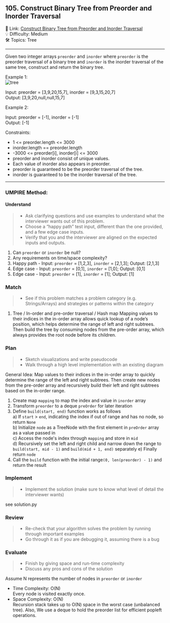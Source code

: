 ## 105. Construct Binary Tree from Preorder and Inorder Traversal
🔗 Link: [Construct Binary Tree from Preorder and Inorder Traversal](https://leetcode.com/problems/binary-tree-level-order-traversal/description/)<br>
💡 Difficulty: Medium<br>
🛠️ Topics: Tree<br>

<hr>

Given two integer arrays `preorder` and `inorder` where `preorder` is the preorder traversal of a binary tree and `inorder` is the inorder traversal of the same tree, construct and return the binary tree.<br>


Example 1:<br>
![tree](https://github.com/user-attachments/assets/b441219d-5823-4c00-a4c1-7bd9905846dc)


Input: preorder = [3,9,20,15,7], inorder = [9,3,15,20,7]<br>
Output: [3,9,20,null,null,15,7]<br>


Example 2:<br>

Input: preorder = [-1], inorder = [-1]<br>
Output: [-1]<br>


Constraints:<br>

- 1 <= preorder.length <= 3000
- inorder.length == preorder.length
- -3000 <= preorder[i], inorder[i] <= 3000
- preorder and inorder consist of unique values.
- Each value of inorder also appears in preorder.
- preorder is guaranteed to be the preorder traversal of the tree.
- inorder is guaranteed to be the inorder traversal of the tree.

<hr>

### UMPIRE Method:
#### Understand

> - Ask clarifying questions and use examples to understand what the interviewer wants out of this problem.
> - Choose a “happy path” test input, different than the one provided, and a few edge case inputs. 
> - Verify that you and the interviewer are aligned on the expected inputs and outputs.
1. Can `preorder` or `inorder` be null?<br>
2. Any requirements on time/space complexity?<br>
3. Happy path - Input: `preorder` = [1,2,3], `inorder` = [2,1,3]; Output: [2,1,3]
4. Edge case - Input: `preorder` = [0,1], `inorder` = [1,0]; Output: [0,1]
5. Edge case - Input: `preorder` = [1], `inorder` = [1]; Output: [1]

### Match
> - See if this problem matches a problem category (e.g. Strings/Arrays) and strategies or patterns within the category
1. Tree / In-order and pre-order traversal / Hash map
   Mapping values to their indices in the in-order array allows quick lookup of a node’s position, which helps determine the range of left and right subtrees.
   Then build the tree by consuming nodes from the pre-order array, which always provides the root node before its children.
   
### Plan
> - Sketch visualizations and write pseudocode
> - Walk through a high level implementation with an existing diagram

General Idea: Map values to their indices in the in-order array to quickly determine the range of the left and right subtrees. 
              Then create new nodes from the pre-order array and recursively build their left and right subtrees based on the in-order range.

1) Create map `mapping` to map the index and value in `inorder` array
2) Transform `preorder` to a deque `preOrder` for later iteration
3) Define `build(start, end)` function works as follows<br>
   a) If `start` > `end`, indicating the index if out of range and has no node, so return `None` <br>
   b) Initialize `node` as a TreeNode with the first element in `preOrder` array as a value passed in<br>
   c) Access the node's index through `mapping` and store in `mid`<br>
   d) Recursively set the left and right child and narrow down the range to `build(start, mid - 1)` and `build(mid + 1, end)` separately
   e) Finally return `node`
5) Call the `build` function with the initial range`(0, len(preorder) - 1)` and return the result
    
### Implement
> - Implement the solution (make sure to know what level of detail the interviewer wants)

see solution.py

### Review
> - Re-check that your algorithm solves the problem by running through important examples
> - Go through it as if you are debugging it, assuming there is a bug
### Evaluate
> - Finish by giving space and run-time complexity
> - Discuss any pros and cons of the solution

Assume N represents the number of nodes in `preorder` or `inorder`

- Time Complexity: O(N)<br>
  Every node is visited exactly once.
- Space Complexity: O(N)<br>
  Recursion stack takes up to O(N) space in the worst case (unbalanced tree). Also, We use a deque to hold the preorder list for efficient popleft operations.

